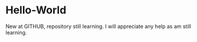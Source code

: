 # Hello-World

New at GITHUB, repository still learning. I will appreciate any help as am still learning.
